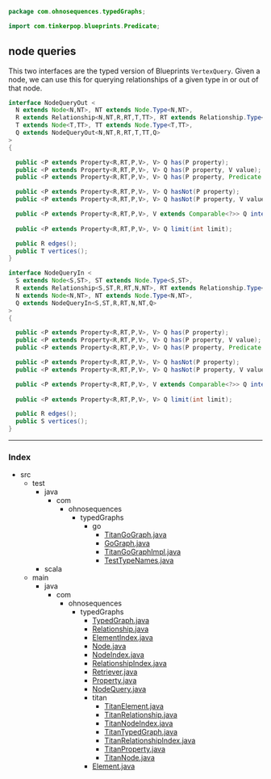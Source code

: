 
```java
package com.ohnosequences.typedGraphs;

import com.tinkerpop.blueprints.Predicate;
```


## node queries

This two interfaces are the typed version of Blueprints `VertexQuery`. Given a node, we can use this for querying relationships of a given type in or out of that node.


```java
interface NodeQueryOut < 
  N extends Node<N,NT>, NT extends Node.Type<N,NT>,
  R extends Relationship<N,NT,R,RT,T,TT>, RT extends Relationship.Type<N,NT,R,RT,T,TT>,
  T extends Node<T,TT>, TT extends Node.Type<T,TT>,
  Q extends NodeQueryOut<N,NT,R,RT,T,TT,Q>
>
{

  public <P extends Property<R,RT,P,V>, V> Q has(P property);
  public <P extends Property<R,RT,P,V>, V> Q has(P property, V value);
  public <P extends Property<R,RT,P,V>, V> Q has(P property, Predicate predicate, V value);

  public <P extends Property<R,RT,P,V>, V> Q hasNot(P property);
  public <P extends Property<R,RT,P,V>, V> Q hasNot(P property, V value);

  public <P extends Property<R,RT,P,V>, V extends Comparable<?>> Q interval(P property, V startValue, V endValue);
  
  public <P extends Property<R,RT,P,V>, V> Q limit(int limit);

  public R edges();
  public T vertices();
}

interface NodeQueryIn < 
  S extends Node<S,ST>, ST extends Node.Type<S,ST>,
  R extends Relationship<S,ST,R,RT,N,NT>, RT extends Relationship.Type<S,ST,R,RT,N,NT>,
  N extends Node<N,NT>, NT extends Node.Type<N,NT>,
  Q extends NodeQueryIn<S,ST,R,RT,N,NT,Q>
>
{

  public <P extends Property<R,RT,P,V>, V> Q has(P property);
  public <P extends Property<R,RT,P,V>, V> Q has(P property, V value);
  public <P extends Property<R,RT,P,V>, V> Q has(P property, Predicate predicate, V value);

  public <P extends Property<R,RT,P,V>, V> Q hasNot(P property);
  public <P extends Property<R,RT,P,V>, V> Q hasNot(P property, V value);

  public <P extends Property<R,RT,P,V>, V extends Comparable<?>> Q interval(P property, V startValue, V endValue);
  
  public <P extends Property<R,RT,P,V>, V> Q limit(int limit);

  public R edges();
  public S vertices();
}


```


------

### Index

+ src
  + test
    + java
      + com
        + ohnosequences
          + typedGraphs
            + go
              + [TitanGoGraph.java][test/java/com/ohnosequences/typedGraphs/go/TitanGoGraph.java]
              + [GoGraph.java][test/java/com/ohnosequences/typedGraphs/go/GoGraph.java]
              + [TitanGoGraphImpl.java][test/java/com/ohnosequences/typedGraphs/go/TitanGoGraphImpl.java]
              + [TestTypeNames.java][test/java/com/ohnosequences/typedGraphs/go/TestTypeNames.java]
    + scala
  + main
    + java
      + com
        + ohnosequences
          + typedGraphs
            + [TypedGraph.java][main/java/com/ohnosequences/typedGraphs/TypedGraph.java]
            + [Relationship.java][main/java/com/ohnosequences/typedGraphs/Relationship.java]
            + [ElementIndex.java][main/java/com/ohnosequences/typedGraphs/ElementIndex.java]
            + [Node.java][main/java/com/ohnosequences/typedGraphs/Node.java]
            + [NodeIndex.java][main/java/com/ohnosequences/typedGraphs/NodeIndex.java]
            + [RelationshipIndex.java][main/java/com/ohnosequences/typedGraphs/RelationshipIndex.java]
            + [Retriever.java][main/java/com/ohnosequences/typedGraphs/Retriever.java]
            + [Property.java][main/java/com/ohnosequences/typedGraphs/Property.java]
            + [NodeQuery.java][main/java/com/ohnosequences/typedGraphs/NodeQuery.java]
            + titan
              + [TitanElement.java][main/java/com/ohnosequences/typedGraphs/titan/TitanElement.java]
              + [TitanRelationship.java][main/java/com/ohnosequences/typedGraphs/titan/TitanRelationship.java]
              + [TitanNodeIndex.java][main/java/com/ohnosequences/typedGraphs/titan/TitanNodeIndex.java]
              + [TitanTypedGraph.java][main/java/com/ohnosequences/typedGraphs/titan/TitanTypedGraph.java]
              + [TitanRelationshipIndex.java][main/java/com/ohnosequences/typedGraphs/titan/TitanRelationshipIndex.java]
              + [TitanProperty.java][main/java/com/ohnosequences/typedGraphs/titan/TitanProperty.java]
              + [TitanNode.java][main/java/com/ohnosequences/typedGraphs/titan/TitanNode.java]
            + [Element.java][main/java/com/ohnosequences/typedGraphs/Element.java]

[test/java/com/ohnosequences/typedGraphs/go/TitanGoGraph.java]: ../../../../../test/java/com/ohnosequences/typedGraphs/go/TitanGoGraph.java.md
[test/java/com/ohnosequences/typedGraphs/go/GoGraph.java]: ../../../../../test/java/com/ohnosequences/typedGraphs/go/GoGraph.java.md
[test/java/com/ohnosequences/typedGraphs/go/TitanGoGraphImpl.java]: ../../../../../test/java/com/ohnosequences/typedGraphs/go/TitanGoGraphImpl.java.md
[test/java/com/ohnosequences/typedGraphs/go/TestTypeNames.java]: ../../../../../test/java/com/ohnosequences/typedGraphs/go/TestTypeNames.java.md
[main/java/com/ohnosequences/typedGraphs/TypedGraph.java]: TypedGraph.java.md
[main/java/com/ohnosequences/typedGraphs/Relationship.java]: Relationship.java.md
[main/java/com/ohnosequences/typedGraphs/ElementIndex.java]: ElementIndex.java.md
[main/java/com/ohnosequences/typedGraphs/Node.java]: Node.java.md
[main/java/com/ohnosequences/typedGraphs/NodeIndex.java]: NodeIndex.java.md
[main/java/com/ohnosequences/typedGraphs/RelationshipIndex.java]: RelationshipIndex.java.md
[main/java/com/ohnosequences/typedGraphs/Retriever.java]: Retriever.java.md
[main/java/com/ohnosequences/typedGraphs/Property.java]: Property.java.md
[main/java/com/ohnosequences/typedGraphs/NodeQuery.java]: NodeQuery.java.md
[main/java/com/ohnosequences/typedGraphs/titan/TitanElement.java]: titan/TitanElement.java.md
[main/java/com/ohnosequences/typedGraphs/titan/TitanRelationship.java]: titan/TitanRelationship.java.md
[main/java/com/ohnosequences/typedGraphs/titan/TitanNodeIndex.java]: titan/TitanNodeIndex.java.md
[main/java/com/ohnosequences/typedGraphs/titan/TitanTypedGraph.java]: titan/TitanTypedGraph.java.md
[main/java/com/ohnosequences/typedGraphs/titan/TitanRelationshipIndex.java]: titan/TitanRelationshipIndex.java.md
[main/java/com/ohnosequences/typedGraphs/titan/TitanProperty.java]: titan/TitanProperty.java.md
[main/java/com/ohnosequences/typedGraphs/titan/TitanNode.java]: titan/TitanNode.java.md
[main/java/com/ohnosequences/typedGraphs/Element.java]: Element.java.md